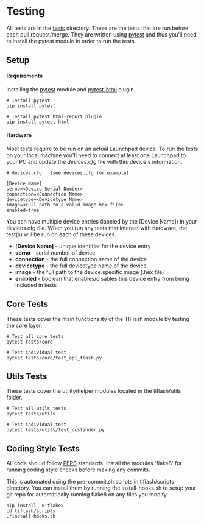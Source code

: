 # Testing

All tests are in the [tests](tests) directory. These are the tests that are run before each pull request/merge. They are written using [pytest](https://docs.pytest.org/en/latest/) and thus you'll need to install the pytest module in order to run the tests.

## Setup
#### Requirements
Installing the [pytest](https://docs.pytest.org/en/latest/) module and [pytest-html](https://github.com/pytest-dev/pytest-html) plugin.
```
# Install pytest
pip install pytest

# Install pytest html-report plugin
pip install pytest-html
```
#### Hardware
Most tests require to be run on an actual Launchpad device. To run the tests on your local machine you'll need to connect at least one Launchpad to your PC and update the *devices.cfg* file with this device's information.
```
# devices.cfg	(see devices.cfg for example)

[Device Name]
serno=<Device Serial Number>
connection=<Connection Name>
devicetype=<Devicetype Name>
image=<Full path to a valid image hex file>
enabled=true
```
You can have multiple device entries (labeled by the [Device Name]) in your devices.cfg file. When you run any tests that interact with hardware, the test(s) will be run on each of these devices.

* **[Device Name]** - unique identifier for the device entry
* **serno** - serial number of device
* **connection** - the full connection name of the device
* **devicetype** - the full devicetype name of the device
* **image** - the full path to the device specific image (.hex file)
* **enabled** - boolean that enables/disables this device entry from being included in tests

## Core Tests

These tests cover the main functionality of the TIFlash module by testing the core layer.

```
# Test all core tests
pytest tests/core

# Test individual test
pytest tests/core/test_api_flash.py
```

## Utils Tests

These tests cover the utility/helper modules located in the tiflash/utils folder. 

```
# Test all utils tests
pytest tests/utils

# Test individual test
pytest tests/utils/test_ccsfinder.py
```

## Coding Style Tests

All code should follow [PEP8](https://www.python.org/dev/peps/pep-0008/) standards. Install the modules 'flake8' for running coding style checks before making any commits.

This is automated using the pre-commit.sh scripts in tiflash/scripts directory. You can install them by running the install-hooks.sh to setup your git repo for automatically running flake8 on any files you modify.

```
pip install -u flake8
cd tiflash/scripts
./install-hooks.sh
```
